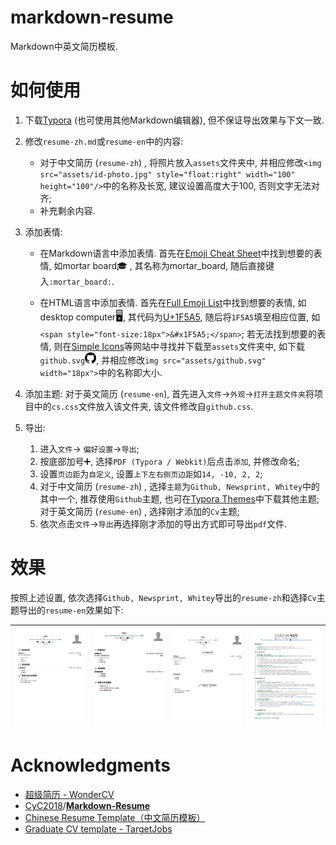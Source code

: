 # markdown-resume

Markdown中英文简历模板.

# 如何使用

1. 下载[Typora](https://typora.io/) (也可使用其他Markdown编辑器), 但不保证导出效果与下文一致.
2. 修改`resume-zh.md`或`resume-en`中的内容:

   - 对于中文简历 (`resume-zh`) , 将照片放入`assets`文件夹中, 并相应修改`<img src="assets/id-photo.jpg" style="float:right" width="100" height="100"/>`中的名称及长宽, 建议设置高度大于100, 否则文字无法对齐;
   - 补充剩余内容.
3. 添加表情:

   - 在Markdown语言中添加表情. 首先在[Emoji Cheat Sheet](https://www.webfx.com/tools/emoji-cheat-sheet/)中找到想要的表情, 如mortar board:mortar_board: , 其名称为mortar_board, 随后直接键入`:mortar_board:`.

   - 在HTML语言中添加表情. 首先在[Full Emoji List](https://unicode.org/emoji/charts/full-emoji-list.html)中找到想要的表情, 如desktop computer<span style="font-size:18px">&#x1F5A5;</span>, 其代码为[U+1F5A5](https://unicode.org/emoji/charts/full-emoji-list.html#1f5a5), 随后将`1F5A5`填至相应位置, 如`<span style="font-size:18px">&#x1F5A5;</span>`; 若无法找到想要的表情, 则在[Simple Icons](https://simpleicons.org/)等网站中寻找并下载至`assets`文件夹中, 如下载`github.svg`<img src="assets/github.svg" width="18px">, 并相应修改`img src="assets/github.svg" width="18px">`中的名称即大小.
4. 添加主题: 对于英文简历 (`resume-en`), 首先进入`文件`→`外观`→`打开主题文件夹`将项目中的`cs.css`文件放入该文件夹, 该文件修改自`github.css`.
5. 导出:
   1. 进入`文件`→ `偏好设置`→`导出`;
   2. 按底部加号:heavy_plus_sign:, 选择`PDF (Typora / Webkit)`后点击`添加`, 并修改命名;
   3. 设置`页边距`为`自定义`, 设置`上下左右侧页边距`如`14, -10, 2, 2`;
   4. 对于中文简历 (`resume-zh`) , 选择`主题`为`Github, Newsprint, Whitey`中的其中一个, 推荐使用`Github`主题, 也可在[Typora Themes](https://theme.typora.io/)中下载其他主题; 对于英文简历 (`resume-en`) , 选择刚才添加的`Cv`主题;
   5. 依次点击`文件`→`导出`再选择刚才添加的导出方式即可导出`pdf`文件.

# 效果

按照上述设置, 依次选择`Github, Newsprint, Whitey`导出的`resume-zh`和选择`Cv`主题导出的`resume-en`效果如下:

| ![resume-github](assets/resume-github.png) | ![resume-newsprint](assets/resume-newsprint.png) | ![resume-whitey](assets/resume-whitey.png) | ![resume-newsprint](assets/resume-en.png) |
| ------------------------------------------ | ------------------------------------------------ | ------------------------------------------ | ----------------------------------------- |



# Acknowledgments

- [超级简历 - WonderCV](https://www.wondercv.com/)
- [CyC2018](https://github.com/CyC2018)/**[Markdown-Resume](https://github.com/CyC2018/Markdown-Resume)**
- [Chinese Resume Template（中文简历模板）](https://www.overleaf.com/latex/templates/chinese-resume-template-zhong-wen-jian-li-mo-ban/fbdypsjmgwbb)
- [Graduate CV template - TargetJobs](https://targetjobs.co.uk/static/64566d7e52c2e5864fb546874bfe0e14/graduate-cv-template.pdf)

